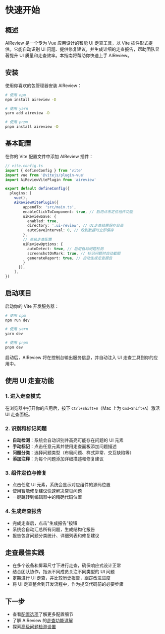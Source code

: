 # 快速开始

## 概述

AIReview 是一个专为 Vue 应用设计的智能 UI 走查工具，以 Vite 插件形式提供。它能自动识别 UI 问题、提供修复建议，并生成详细的走查报告，帮助团队显著提升 UI 质量和走查效率。本指南将帮助你快速上手 AIReview。

## 安装

使用你喜欢的包管理器安装 AIReview：

```bash
# 使用 npm
npm install aireview -D

# 使用 yarn
yarn add aireview -D

# 使用 pnpm
pnpm install aireview -D
```

## 基本配置

在你的 Vite 配置文件中添加 AIReview 插件：

```ts
// vite.config.ts
import { defineConfig } from 'vite'
import vue from '@vitejs/plugin-vue'
import AiReviewVitePlugin from 'aireview'

export default defineConfig({
  plugins: [
    vue(),
    AiReviewVitePlugin({
        appendTo: 'src/main.ts',
        enableClickToComponent: true, // 启用点击定位组件功能
        uiReviewSave: {
          enabled: true,
          directory: '.ui-review', // UI走查结果保存目录
          autoSaveInterval: 0, // 收到数据时立即保存
        },
        // 高级走查配置
        uiReviewOptions: {
          autoDetect: true, // 启用自动问题检测
          screenshotOnMark: true, // 标记问题时自动截图
          generateReport: true, // 自动生成走查报告
        }
      }),
    ],
})
```

## 启动项目

启动你的 Vite 开发服务器：

```bash
# 使用 npm
npm run dev

# 使用 yarn
yarn dev

# 使用 pnpm
pnpm dev
```

启动后，AIReview 将在控制台输出服务信息，并自动注入 UI 走查工具到你的应用中。

## 使用 UI 走查功能

### 1. 进入走查模式

在浏览器中打开你的应用后，按下 `Ctrl+Shift+A`（Mac 上为 `Cmd+Shift+A`）激活 UI 走查面板。

### 2. 识别和标记问题

- **自动检测**：系统会自动识别并高亮可能存在问题的 UI 元素
- **手动标记**：点击任意元素并使用走查面板添加问题描述
- **问题分类**：选择问题类型（布局问题、样式异常、交互缺陷等）
- **添加注释**：为每个问题添加详细描述和修复建议

### 3. 组件定位与修复

- 点击任意 UI 元素，系统会显示对应组件的源码位置
- 使用智能修复建议快速解决常见问题
- 一键跳转到编辑器中的精确代码位置

### 4. 生成走查报告

- 完成走查后，点击"生成报告"按钮
- 系统会自动汇总所有问题，生成结构化报告
- 报告包含问题分类统计、详细列表和修复建议

## 走查最佳实践

- 在多个设备和屏幕尺寸下进行走查，确保响应式设计正常
- 结合团队协作，指派不同成员关注不同类型的 UI 问题
- 定期进行 UI 走查，并比较历史报告，跟踪改进进度
- 将 UI 走查整合到开发流程中，作为提交代码前的必要步骤

## 下一步

- 查看[配置选项](/guide/installation#配置选项)了解更多配置细节
- 了解 AIReview 的[走查功能详解](/guide/features/ui-review)
- 探索[高级问题检测设置](/guide/advanced/detection-rules)
